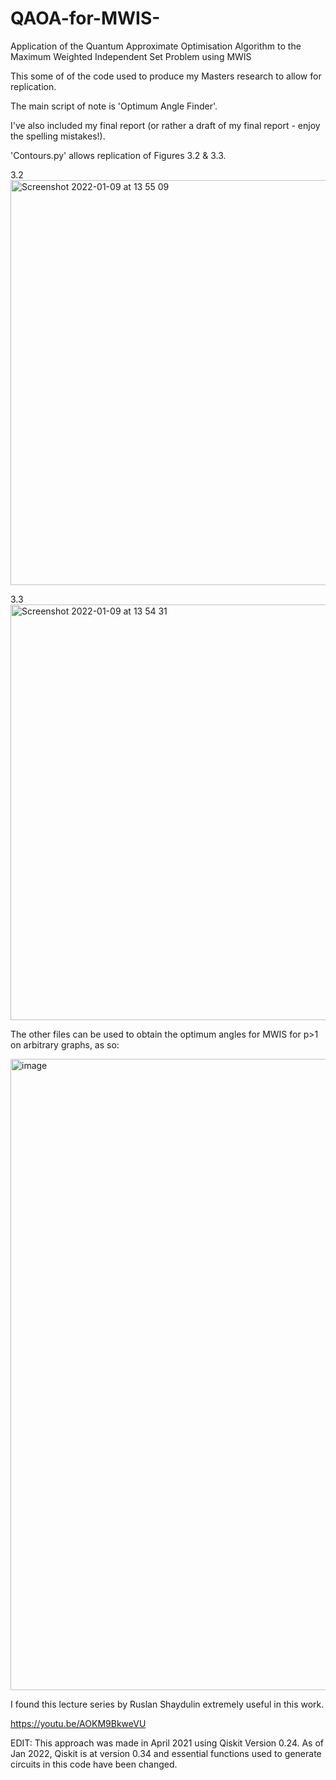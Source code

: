 # QAOA-for-MWIS-
Application of the Quantum Approximate Optimisation Algorithm to the Maximum Weighted Independent Set Problem using MWIS

This some of of the code used to produce my Masters research to allow for replication.

The main script of note is 'Optimum Angle Finder'.

I've also included my final report (or rather a draft of my final report - enjoy the spelling mistakes!). 

'Contours.py' allows replication of Figures 3.2 & 3.3. 

3.2
<img width="648" alt="Screenshot 2022-01-09 at 13 55 09" src="https://user-images.githubusercontent.com/26016072/148685188-7cae1214-ae74-4c60-895d-c2fa77112f14.png">


3.3
<img width="665" alt="Screenshot 2022-01-09 at 13 54 31" src="https://user-images.githubusercontent.com/26016072/148685159-d0bc9bac-cc25-43fd-bb20-29bbfca3f232.png">


The other files can be used to obtain the optimum angles for MWIS for p>1 on arbitrary graphs, as so:

<img width="1010" alt="image" src="https://user-images.githubusercontent.com/26016072/148685274-01d1c2dc-c17e-4376-a85d-a0c10bf6e481.png">



I found this lecture series by Ruslan Shaydulin extremely useful in this work. 

https://youtu.be/AOKM9BkweVU



EDIT: This approach was made in April 2021 using Qiskit Version 0.24. As of Jan 2022, Qiskit is at version 0.34 and essential functions used to generate circuits in this code have been changed. 

